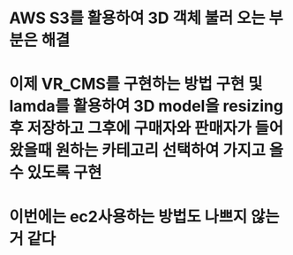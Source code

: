 # AWS S3를 활용하여 3D 객체 불러 오는 부분은 해결
# 이제 VR_CMS를 구현하는 방법 구현 및 lamda를 활용하여 3D model을 resizing 후 저장하고 그후에 구매자와 판매자가 들어 왔을때 원하는 카테고리 선택하여 가지고 올수 있도록 구현
# 이번에는 ec2사용하는 방법도 나쁘지 않는거 같다 